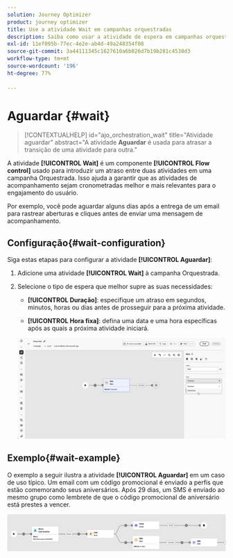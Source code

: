 ```yaml
---
solution: Journey Optimizer
product: journey optimizer
title: Use a atividade Wait em campanhas orquestradas
description: Saiba como usar a atividade de espera em campanhas orquestradas
exl-id: 11ef095b-77ec-4e2e-ab4d-49a248354f08
source-git-commit: 3a44111345c1627610a6b026d7b19b281c4538d3
workflow-type: tm+mt
source-wordcount: '196'
ht-degree: 77%

---
```



# Aguardar {#wait}

>[!CONTEXTUALHELP]
>id="ajo_orchestration_wait"
>title="Atividade aguardar"
>abstract="A atividade **Aguardar** é usada para atrasar a transição de uma atividade para outra."

A atividade **[!UICONTROL Wait]** é um componente **[!UICONTROL Flow control]** usado para introduzir um atraso entre duas atividades em uma campanha Orquestrada. Isso ajuda a garantir que as atividades de acompanhamento sejam cronometradas melhor e mais relevantes para o engajamento do usuário.

Por exemplo, você pode aguardar alguns dias após a entrega de um email para rastrear aberturas e cliques antes de enviar uma mensagem de acompanhamento.

## Configuração{#wait-configuration}

Siga estas etapas para configurar a atividade **[!UICONTROL Aguardar]**:

1. Adicione uma atividade **[!UICONTROL Wait]** à campanha Orquestrada.

1. Selecione o tipo de espera que melhor supre as suas necessidades:

   * **[!UICONTROL Duração]**: especifique um atraso em segundos, minutos, horas ou dias antes de prosseguir para a próxima atividade.

   * **[!UICONTROL Hora fixa]**: defina uma data e uma hora específicas após as quais a próxima atividade iniciará.

   ![](../assets/wait_activity.png)

## Exemplo{#wait-example}

O exemplo a seguir ilustra a atividade **[!UICONTROL Aguardar]** em um caso de uso típico. Um email com um código promocional é enviado a perfis que estão comemorando seus aniversários. Após 29 dias, um SMS é enviado ao mesmo grupo como lembrete de que o código promocional de aniversário está prestes a vencer.

![](../assets/wait-example.png)
